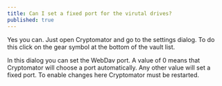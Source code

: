 ```yaml
---
title: Can I set a fixed port for the virutal drives?
published: true
---
```

Yes you can. Just open Cryptomator and go to the settings dialog. To do this click on the gear symbol at the bottom of the vault list.

In this dialog you can set the WebDav port. A value of 0 means that Cryptomator will choose a port automatically. Any other value will set a fixed port. To enable changes here Cryptomator must be restarted.
